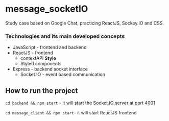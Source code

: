 # message_socketIO
Study case based on Google Chat, practicing ReactJS, Sockey.IO and CSS.

### Technologies and its main developed concepts 
* JavaScript - frontend and backend
* ReactJS - frontend
  * contextAPI
  **Style**
  * Styled components
* Express - backend socket interface
  * Socket.IO - event based communication

## How to run the project
``cd backend && npm start`` - it will start the Socket.IO server at port 4001

``cd message_client && npm start``- it will start ReactJS frontend
